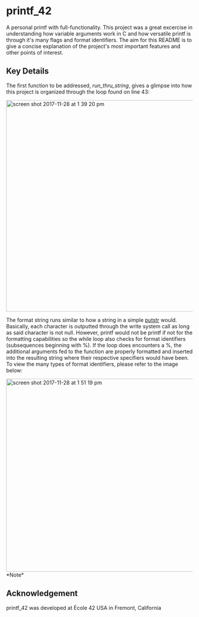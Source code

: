 # printf_42
A personal printf with full-functionality. This project was a great excercise in understanding how variable arguments work in C and how versatile printf is through it's many flags and format identifiers. The aim for this README is to give a concise explanation of the project's most important features and other points of interest.
## Key Details

 The first function to be addressed, *run_thru_string*, gives a glimpse into how this project is organized through the loop found on line 43:

<img width="571" alt="screen shot 2017-11-28 at 1 39 20 pm" src="https://user-images.githubusercontent.com/13093517/33345618-c7973602-d441-11e7-870f-262381000e8a.png">

The format string runs similar to how a string in a simple <a href="https://github.com/keenanromain/printf_42/blob/master/src/libft/ft_putstr.c">putstr</a> would. Basically, each character is outputted through the write system call as long as said character is not null. However, printf would not be printf if not for the formatting capabilities so the while loop also checks for format identifiers (subsequences beginning with %). If the loop does encounters a %, the additional arguments fed to the function are properly formatted and inserted into the resulting string where their respective specifiers would have been. To view the many types of format identifiers, please refer to the image below:

<img width="521" alt="screen shot 2017-11-28 at 1 51 19 pm" src="https://user-images.githubusercontent.com/13093517/33346066-40ed8bb8-d443-11e7-8f9c-c36b3c6529e7.png">
*Note*

## Acknowledgement

printf_42 was developed at École 42 USA in Fremont, California
